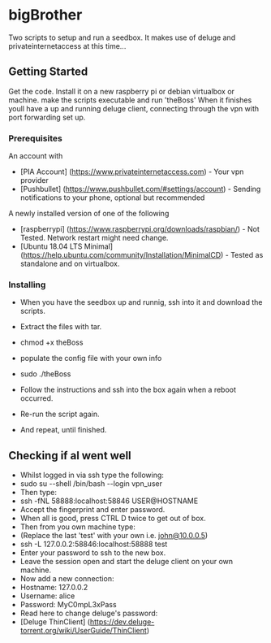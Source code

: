 # bigBrother

Two scripts to setup and run a seedbox.
It makes use of deluge and privateinternetaccess at this time...

## Getting Started

Get the code.
Install it on a new raspberry pi or debian virtualbox or machine.
make the scripts executable and run 'theBoss'
When it finishes youll have a up and running deluge client, connecting through the vpn with port forwarding set up.

### Prerequisites

An account with
* [PIA Account] (https://www.privateinternetaccess.com) - Your vpn provider
* [Pushbullet] (https://www.pushbullet.com/#settings/account) - Sending notifications to your phone, optional but recommended

A newly installed version of one of the following
* [raspberrypi] (https://www.raspberrypi.org/downloads/raspbian/) - Not Tested. Network restart might need change.
* [Ubuntu 18.04 LTS Minimal] (https://help.ubuntu.com/community/Installation/MinimalCD) - Tested as standalone and on virtualbox.

### Installing
* When you have the seedbox up and runnig, ssh into it and download the scripts.
* Extract  the files with tar.
* chmod +x theBoss
* populate the config file with your own info
* sudo ./theBoss
  
* Follow the instructions and ssh into the box again when a reboot occurred.
* Re-run the script again.
* And repeat, until finished.

## Checking if al went well
* Whilst logged in via ssh type the following:
* sudo su --shell /bin/bash --login vpn_user
* Then type:
* ssh -fNL 58888:localhost:58846 USER@HOSTNAME
* Accept the fingerprint and enter password.
* When all is good, press CTRL D twice to get out of box.
* Then from you own machine type:
* (Replace the last 'test' with your own i.e. john@10.0.0.5)
* ssh -L 127.0.0.2:58846:localhost:58888 test
* Enter your password to ssh to the new box.
* Leave the session open and start the deluge client on your own machine.
* Now add a new connection:
* Hostname: 127.0.0.2
* Username: alice
* Password: MyC0mpL3xPass
* Read here to change deluge's password: 
* [Deluge ThinClient] (https://dev.deluge-torrent.org/wiki/UserGuide/ThinClient)

